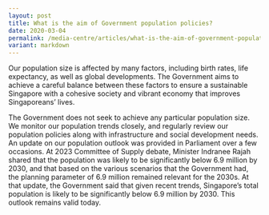 ```yaml
---
layout: post
title: What is the aim of Government population policies?
date: 2020-03-04
permalink: /media-centre/articles/what-is-the-aim-of-government-population-policies/
variant: markdown
---
```

Our population size is affected by many factors, including birth rates, life expectancy, as well as global developments. The Government aims to achieve a careful balance between these factors to ensure a sustainable Singapore with a cohesive society and vibrant economy that improves Singaporeans’ lives.  

The Government does not seek to achieve any particular population size. We monitor our population trends closely, and regularly review our population policies along with infrastructure and social development needs. An update on our population outlook was provided in Parliament over a few occasions. At 2023 Committee of Supply debate, Minister Indranee Rajah shared that the population was likely to be significantly below 6.9 million by 2030, and that based on the various scenarios that the Government had, the planning parameter of 6.9 million remained relevant for the 2030s. At that update, the Government said that given recent trends, Singapore’s total population is likely to be significantly below 6.9 million by 2030. This outlook remains valid today.